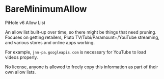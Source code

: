 # BareMinimumAllow
PiHole v6 Allow List

An allow list built-up over time, so there might be things that need pruning. Focuses on getting retailers, Pluto TV/Tubi/Paramount+/YouTube streaming, and various stores and online apps working.

For example, `jnn-pa.googleapis.com` is necessary for YouTube to load videos properly.

No license, anyone is allowed to freely copy this information as part of their own allow lists.